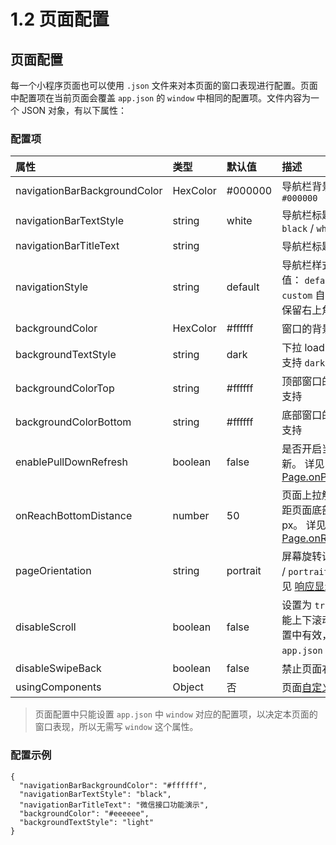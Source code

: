 # 1.2 页面配置

## 页面配置 <a id="&#x9875;&#x9762;&#x914D;&#x7F6E;"></a>

每一个小程序页面也可以使用 `.json` 文件来对本页面的窗口表现进行配置。页面中配置项在当前页面会覆盖 `app.json` 的 `window` 中相同的配置项。文件内容为一个 JSON 对象，有以下属性：

### 配置项 <a id="&#x914D;&#x7F6E;&#x9879;"></a>

| 属性 | 类型 | 默认值 | 描述 | 最低版本 |
| :--- | :--- | :--- | :--- | :--- |
| navigationBarBackgroundColor | HexColor | \#000000 | 导航栏背景颜色，如 `#000000` |  |
| navigationBarTextStyle | string | white | 导航栏标题颜色，仅支持 `black` / `white` |  |
| navigationBarTitleText | string |  | 导航栏标题文字内容 |  |
| navigationStyle | string | default | 导航栏样式，仅支持以下值： `default` 默认样式 `custom` 自定义导航栏，只保留右上角胶囊按钮 | 微信客户端 7.0.0 |
| backgroundColor | HexColor | \#ffffff | 窗口的背景色 |  |
| backgroundTextStyle | string | dark | 下拉 loading 的样式，仅支持 `dark` / `light` |  |
| backgroundColorTop | string | \#ffffff | 顶部窗口的背景色，仅 iOS 支持 | 微信客户端 6.5.16 |
| backgroundColorBottom | string | \#ffffff | 底部窗口的背景色，仅 iOS 支持 | 微信客户端 6.5.16 |
| enablePullDownRefresh | boolean | false | 是否开启当前页面下拉刷新。 详见 [Page.onPullDownRefresh](https://developers.weixin.qq.com/miniprogram/dev/reference/api/Page.html#onpulldownrefresh) |  |
| onReachBottomDistance | number | 50 | 页面上拉触底事件触发时距页面底部距离，单位为px。 详见 [Page.onReachBottom](https://developers.weixin.qq.com/miniprogram/dev/reference/api/Page.html#onreachbottom) |  |
| pageOrientation | string | portrait | 屏幕旋转设置，支持 `auto` / `portrait` / `landscape`  详见 [响应显示区域变化](https://developers.weixin.qq.com/miniprogram/dev/framework/view/resizable.html) | [2.4.0](https://developers.weixin.qq.com/miniprogram/dev/framework/compatibility.html) \(auto\) / [2.5.0](https://developers.weixin.qq.com/miniprogram/dev/framework/compatibility.html)\(landscape\) |
| disableScroll | boolean | false | 设置为 `true` 则页面整体不能上下滚动。 只在页面配置中有效，无法在 `app.json` 中设置 |  |
| disableSwipeBack | boolean | false | 禁止页面右滑手势返回 | 微信客户端 7.0.0 |
| usingComponents | Object | 否 | 页面[自定义组件](https://developers.weixin.qq.com/miniprogram/dev/framework/custom-component/index.html)配置 | [1.6.3](https://developers.weixin.qq.com/miniprogram/dev/framework/compatibility.html) |

> 页面配置中只能设置 `app.json` 中 `window` 对应的配置项，以决定本页面的窗口表现，所以无需写 `window` 这个属性。

### 配置示例 <a id="&#x914D;&#x7F6E;&#x793A;&#x4F8B;"></a>

```text
{
  "navigationBarBackgroundColor": "#ffffff",
  "navigationBarTextStyle": "black",
  "navigationBarTitleText": "微信接口功能演示",
  "backgroundColor": "#eeeeee",
  "backgroundTextStyle": "light"
}
```

